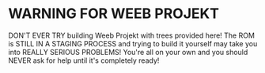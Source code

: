 # WARNING FOR WEEB PROJEKT
DON'T EVER TRY building Weeb Projekt with trees provided here! The ROM is STILL IN A STAGING PROCESS and trying to build it yourself may take you into REALLY SERIOUS PROBLEMS! You're all on your own and you should NEVER ask for help until it's completely ready!